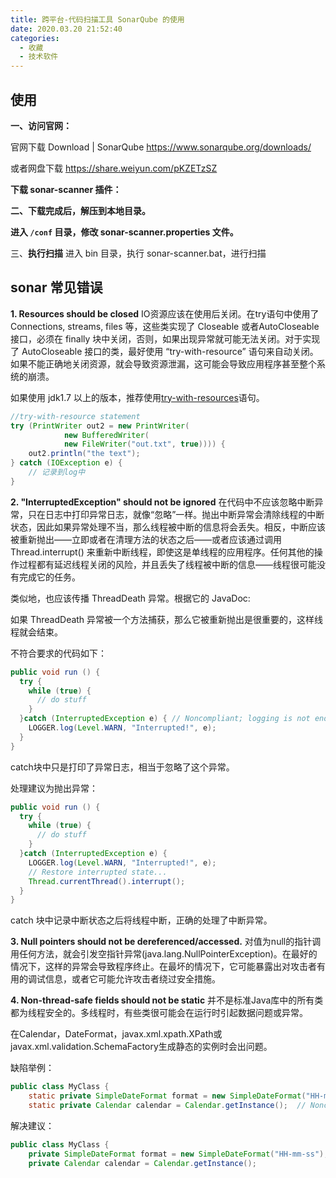 ```yaml
---
title: 跨平台-代码扫描工具 SonarQube 的使用
date: 2020.03.20 21:52:40
categories:
  - 收藏
  - 技术软件
---
```


## 使用

**一、访问官网：**

官网下载
Download | SonarQube <https://www.sonarqube.org/downloads/>

或者网盘下载
<https://share.weiyun.com/pKZETzSZ>

**下载 sonar-scanner 插件：**

**二、下载完成后，解压到本地目录。**

**进入 `/conf` 目录，修改 sonar-scanner.properties 文件。**

三、**执行扫描**
进入 bin 目录，执行 sonar-scanner.bat，进行扫描

## sonar 常见错误

**1. Resources should be closed**
IO资源应该在使用后关闭。在try语句中使用了Connections, streams, files 等，这些类实现了 Closeable 或者AutoCloseable接口，必须在 finally 块中关闭，否则，如果出现异常就可能无法关闭。对于实现了 AutoCloseable 接口的类，最好使用 “try-with-resource” 语句来自动关闭。如果不能正确地关闭资源，就会导致资源泄漏，这可能会导致应用程序甚至整个系统的崩溃。

如果使用 jdk1.7 以上的版本，推荐使用[try-with-resources](https://link.jianshu.com/?t=http://docs.oracle.com/javase/tutorial/essential/exceptions/tryResourceClose.html)语句。

```java
//try-with-resource statement
try (PrintWriter out2 = new PrintWriter(
            new BufferedWriter(
            new FileWriter("out.txt", true)))) {
    out2.println("the text");
} catch (IOException e) {
    // 记录到log中
}
```

**2. "InterruptedException" should not be ignored**
在代码中不应该忽略中断异常，只在日志中打印异常日志，就像“忽略”一样。抛出中断异常会清除线程的中断状态，因此如果异常处理不当，那么线程被中断的信息将会丢失。相反，中断应该被重新抛出——立即或者在清理方法的状态之后——或者应该通过调用 Thread.interrupt() 来重新中断线程，即使这是单线程的应用程序。任何其他的操作过程都有延迟线程关闭的风险，并且丢失了线程被中断的信息——线程很可能没有完成它的任务。

类似地，也应该传播 ThreadDeath 异常。根据它的 JavaDoc:

如果 ThreadDeath 异常被一个方法捕获，那么它被重新抛出是很重要的，这样线程就会结束。

不符合要求的代码如下：

```java
public void run () {
  try {
    while (true) {
      // do stuff
    }
  }catch (InterruptedException e) { // Noncompliant; logging is not enough
    LOGGER.log(Level.WARN, "Interrupted!", e);
  }
}
```

 catch块中只是打印了异常日志，相当于忽略了这个异常。

处理建议为抛出异常：

```java
public void run () {
  try {
    while (true) {
      // do stuff
    }
  }catch (InterruptedException e) {
    LOGGER.log(Level.WARN, "Interrupted!", e);
    // Restore interrupted state...
    Thread.currentThread().interrupt();
  }
}
```

catch 块中记录中断状态之后将线程中断，正确的处理了中断异常。

**3. Null pointers should not be dereferenced/accessed.**
对值为null的指针调用任何方法，就会引发空指针异常(java.lang.NullPointerException)。在最好的情况下，这样的异常会导致程序终止。在最坏的情况下，它可能暴露出对攻击者有用的调试信息，或者它可能允许攻击者绕过安全措施。

**4. Non-thread-safe fields should not be static**
并不是标准Java库中的所有类都为线程安全的。多线程时，有些类很可能会在运行时引起数据问题或异常。

在Calendar，DateFormat，javax.xml.xpath.XPath或 javax.xml.validation.SchemaFactory生成静态的实例时会出问题。

缺陷举例：

```java
public class MyClass {
    static private SimpleDateFormat format = new SimpleDateFormat("HH-mm-ss");  // Noncompliant
    static private Calendar calendar = Calendar.getInstance();  // Noncompliant
```

解决建议：

```java
public class MyClass {
    private SimpleDateFormat format = new SimpleDateFormat("HH-mm-ss");
    private Calendar calendar = Calendar.getInstance();
```
